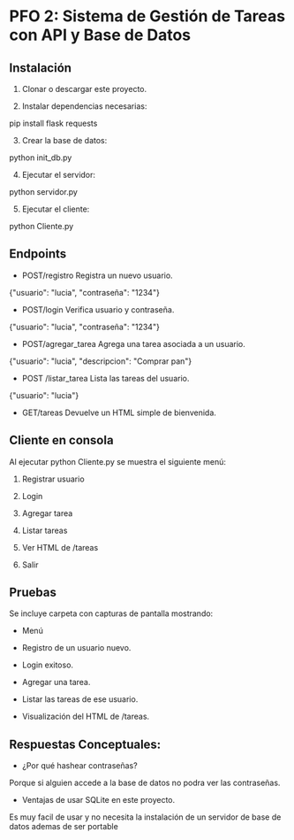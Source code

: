 # PFO 2: Sistema de Gestión de Tareas con API y Base de Datos

## Instalación

1. Clonar o descargar este proyecto.

2. Instalar dependencias necesarias:

pip install flask requests

3. Crear la base de datos:

python init_db.py

4. Ejecutar el servidor:

python servidor.py

5. Ejecutar el cliente:

python Cliente.py

## Endpoints

- POST/registro
  Registra un nuevo usuario.

{"usuario": "lucia", "contraseña": "1234"}

- POST/login
  Verifica usuario y contraseña.

{"usuario": "lucia", "contraseña": "1234"}

- POST/agregar_tarea
  Agrega una tarea asociada a un usuario.

{"usuario": "lucia", "descripcion": "Comprar pan"}

- POST /listar_tarea
  Lista las tareas del usuario.

{"usuario": "lucia"}

- GET/tareas
  Devuelve un HTML simple de bienvenida.

## Cliente en consola

Al ejecutar python Cliente.py se muestra el siguiente menú:

1. Registrar usuario

2. Login

3. Agregar tarea

4. Listar tareas

5. Ver HTML de /tareas

6. Salir

## Pruebas

Se incluye carpeta con capturas de pantalla mostrando:

- Menú

- Registro de un usuario nuevo.

- Login exitoso.

- Agregar una tarea.

- Listar las tareas de ese usuario.

- Visualización del HTML de /tareas.

## Respuestas Conceptuales:

- ¿Por qué hashear contraseñas?

Porque si alguien accede a la base de datos no podra ver las contraseñas.

- Ventajas de usar SQLite en este proyecto.

Es muy facil de usar y no necesita la instalación de un servidor de base de datos ademas de ser portable

